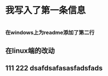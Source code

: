 <h1>我写入了第一条信息<h1/>
<h3>在windows上为readme添加了第二行<h3/>
<h2>在linux端的改动<h2/>
111
222
dsafdsafasasfadsfads
